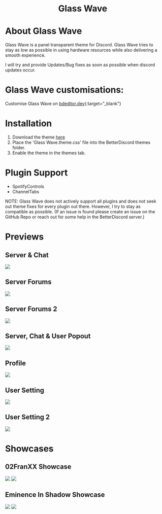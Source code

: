 <h1 align="center">Glass Wave</h1>

# About Glass Wave

Glass Wave is a panel transparent theme for Discord. Glass Wave tries to stay as low as possible in using hardware resources while also delivering a smooth experience. 

I will try and provide Updates/Bug fixes as soon as possible when discord updates occur.

# Glass Wave customisations: 

Customise Glass Wave on [bdeditor.dev](https://bdeditor.dev/theme/glasswave){:target=”_blank”}

# Installation

1. Download the theme [here](https://betterdiscord.app/Download?id=929)
2. Place the 'Glass Wave.theme.css' file into the BetterDiscord themes folder.
3. Enable the theme in the themes tab.

# Plugin Support
- SpotifyControls
- ChannelTabs

NOTE: Glass Wave does not actively support all plugins and does not seek out theme fixes for every plugin out there. However, I try to stay as compatible as possible. (If an issue is found please create an issue on the GitHub Repo or reach out for some help in the BetterDiscord server.)

# Previews

## Server & Chat
![](https://github.com/Elisniper/Glass-Wave/blob/master/resources/Image%201.PNG?raw=true)
## Server Forums
![](https://github.com/Elisniper/Glass-Wave/blob/master/resources/Image%202.PNG?raw=true)
## Server Forums 2
![](https://github.com/Elisniper/Glass-Wave/blob/master/resources/Image%203.PNG?raw=true)
## Server, Chat & User Popout
![](https://github.com/Elisniper/Glass-Wave/blob/master/resources/Image%204.PNG?raw=true)
## Profile
![](https://github.com/Elisniper/Glass-Wave/blob/master/resources/Image%205.PNG?raw=true)
## User Setting
![](https://github.com/Elisniper/Glass-Wave/blob/master/resources/Image%206.PNG?raw=true)
## User Setting 2
![](https://github.com/Elisniper/Glass-Wave/blob/master/resources/Image%207.PNG?raw=true)

# Showcases

## 02FranXX Showcase
![](https://github.com/Elisniper/Glass-Wave/blob/master/resources/Presets/Previews/02FranXX%20Image%201.PNG?raw=true)
![](https://github.com/Elisniper/Glass-Wave/blob/master/resources/Presets/Previews/02FranXX%20Image%202.PNG?raw=true)
## Eminence In Shadow Showcase
![](https://github.com/Elisniper/Glass-Wave/blob/master/resources/Presets/Previews/EminenceInShadow%20Image%201.PNG?raw=true)
![](https://github.com/Elisniper/Glass-Wave/blob/master/resources/Presets/Previews/EminenceInShadow%20Image%202.PNG?raw=true)
